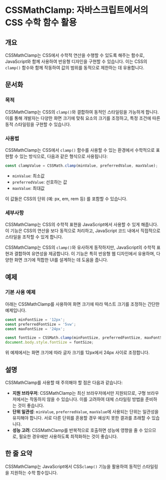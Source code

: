 <!--
Meta Description: # CSSMathClamp: 자바스크립트에서의 CSS 수학 함수 활용 ## 개요 CSSMathClamp는 CSS에서 수학적 연산을 수행할 수 있도록 해주는 함수로, JavaScript와 함께 사용하여 반응형 디자인을 구현할 수 있습니다. 이는 CSS의 `clamp()`...
Meta Keywords: cssmathclamp는, clamp, css의, 있습니다, const
-->

# CSSMathClamp: 자바스크립트에서의 CSS 수학 함수 활용

## 개요
CSSMathClamp는 CSS에서 수학적 연산을 수행할 수 있도록 해주는 함수로, JavaScript와 함께 사용하여 반응형 디자인을 구현할 수 있습니다. 이는 CSS의 `clamp()` 함수와 함께 작동하여 값의 범위를 동적으로 제한하는 데 유용합니다.

## 문서화

### 목적
CSSMathClamp는 CSS의 `clamp()`와 결합하여 동적인 스타일링을 가능하게 합니다. 이를 통해 개발자는 다양한 화면 크기에 맞춰 요소의 크기를 조정하고, 특정 조건에 따른 동적 스타일링을 구현할 수 있습니다.

### 사용법
CSSMathClamp는 CSS에서 `clamp()` 함수를 사용할 수 있는 환경에서 수학적으로 표현할 수 있는 방식으로, 다음과 같은 형식으로 사용됩니다:

```javascript
const clampValue = CSSMath.clamp(minValue, preferredValue, maxValue);
```

- `minValue`: 최소값
- `preferredValue`: 선호하는 값
- `maxValue`: 최대값

이 값들은 CSS의 단위 (예: px, em, rem 등) 를 포함할 수 있습니다.

### 세부사항
CSSMathClamp는 CSS의 수학적 표현을 JavaScript에서 사용할 수 있게 해줍니다. 이 기능은 CSS의 연산을 보다 동적으로 처리하고, JavaScript 코드 내에서 직접적으로 스타일을 조작할 수 있게 합니다. 

CSSMathClamp는 CSS의 `clamp()`와 유사하게 동작하지만, JavaScript의 수학적 표현과 결합하여 유연성을 제공합니다. 이 기능은 특히 반응형 웹 디자인에서 유용하며, 다양한 화면 크기에 적합한 UI를 설계하는 데 도움을 줍니다.

## 예제

### 기본 사용 예제
아래는 CSSMathClamp를 사용하여 화면 크기에 따라 텍스트 크기를 조정하는 간단한 예제입니다.

```javascript
const minFontSize = '12px';
const preferredFontSize = '5vw';
const maxFontSize = '24px';

const fontSize = CSSMath.clamp(minFontSize, preferredFontSize, maxFontSize);
document.body.style.fontSize = fontSize;
```

위 예제에서는 화면 크기에 따라 글자 크기를 12px에서 24px 사이로 조정합니다. 

## 설명
CSSMathClamp를 사용할 때 주의해야 할 점은 다음과 같습니다:

- **지원 브라우저**: CSSMathClamp는 최신 브라우저에서만 지원되므로, 구형 브라우저에서는 작동하지 않을 수 있습니다. 이를 고려하여 대체 스타일링 방법을 준비하는 것이 좋습니다.
- **단위 일관성**: `minValue`, `preferredValue`, `maxValue`에 사용되는 단위는 일관성을 유지해야 합니다. 서로 다른 단위를 혼용할 경우 예상치 못한 결과를 초래할 수 있습니다.
- **성능 고려**: CSSMathClamp를 반복적으로 호출하면 성능에 영향을 줄 수 있으므로, 필요한 경우에만 사용하도록 최적화하는 것이 좋습니다.

## 한 줄 요약
CSSMathClamp는 JavaScript에서 CSS`clamp()` 기능을 활용하여 동적인 스타일링을 지원하는 수학 함수입니다.
